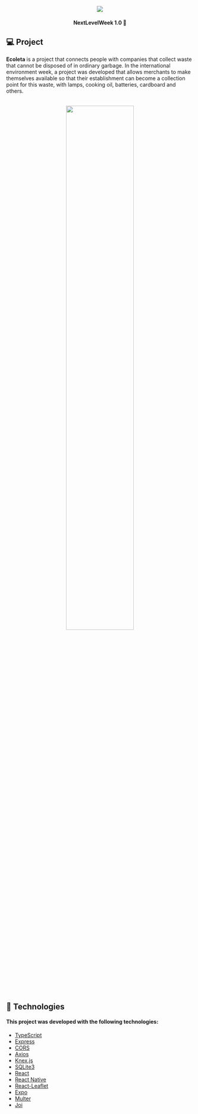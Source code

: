 <p align="center"><img src="https://lander.rocketseat.dev/uploads/nextlevelweek_18baaf82af.svg"/></p>
<h4 align="center">NextLevelWeek 1.0 🚀</h4>

## :computer: Project
__Ecoleta__ is a project that connects people with companies that collect waste that cannot be disposed of in ordinary garbage. In the international environment week, a project was developed that allows merchants to make themselves available so that their establishment can become a collection point for this waste, with lamps, cooking oil, batteries, cardboard and others.
</br>
</br>
<p align="center">
<img src="https://i.imgur.com/YpkFSbT.png" heigth="20%" width="60%">
</p>
</br>

## :rocket: Technologies

#### This project was developed with the following technologies:

- [TypeScript](https://github.com/Microsoft/TypeScript)
- [Express](https://github.com/expressjs/express)
- [CORS](https://expressjs.com/en/resources/middleware/cors.html)
- [Axios](https://github.com/axios/axios)
- [Knex.js](http://knexjs.org/)
- [SQLite3](https://github.com/mapbox/node-sqlite3)
- [React](https://github.com/facebook/react)
- [React Native](https://github.com/facebook/react-native)
- [React-Leaflet](https://github.com/PaulLeCam/react-leaflet)
- [Expo](https://github.com/expo/expo)
- [Multer](https://github.com/expressjs/multer)
- [Joi](https://github.com/hapijs/joi)
